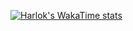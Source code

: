[![Harlok's WakaTime stats](https://github-readme-stats.vercel.app/api/wakatime?username=DerPizzaBoi&layout=compact&langs_count=16&custom_title=Freetime%20coding%20stats&theme=material-palenight)](https://github.com/anuraghazra/github-readme-stats)
